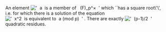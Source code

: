 An element
!['  a  is a member of   (F)\_p\^×  '](../dictionary/equation_images/20272.1..png)
which \`\`has a square root\\'\\', i.e. for which there is a solution of
the equation
!['  x\^2  is equivalent to  a (mod p)  '](../dictionary/equation_images/20272.2..png)
. There are exactly
!['  (p-1)/2  '](../dictionary/equation_images/20272.3..png) quadratic
residues.
